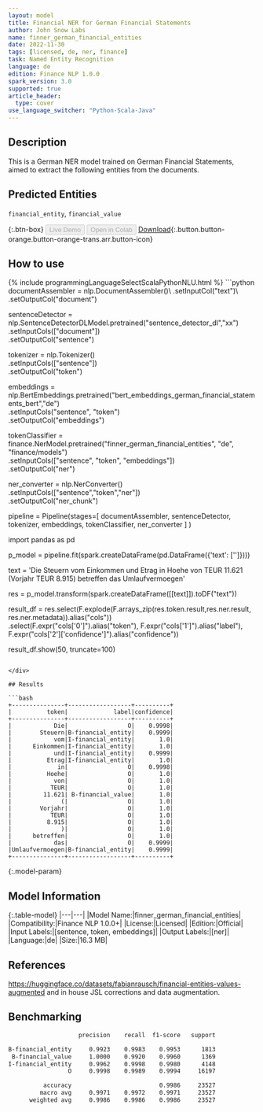 ```yaml
---
layout: model
title: Financial NER for German Financial Statements
author: John Snow Labs
name: finner_german_financial_entities
date: 2022-11-30
tags: [licensed, de, ner, finance]
task: Named Entity Recognition
language: de
edition: Finance NLP 1.0.0
spark_version: 3.0
supported: true
article_header:
  type: cover
use_language_switcher: "Python-Scala-Java"
---
```


## Description

This is a German NER model trained on German Financial Statements, aimed to extract the following entities from the documents.

## Predicted Entities

`financial_entity`, `financial_value`

{:.btn-box}
<button class="button button-orange" disabled>Live Demo</button>
<button class="button button-orange" disabled>Open in Colab</button>
[Download](https://s3.amazonaws.com/auxdata.johnsnowlabs.com/finance/models/finner_german_financial_entities_de_1.0.0_3.0_1669806210718.zip){:.button.button-orange.button-orange-trans.arr.button-icon}

## How to use



<div class="tabs-box" markdown="1">
{% include programmingLanguageSelectScalaPythonNLU.html %}
```python
documentAssembler = nlp.DocumentAssembler()\
        .setInputCol("text")\
        .setOutputCol("document")
        
sentenceDetector = nlp.SentenceDetectorDLModel.pretrained("sentence_detector_dl","xx")\
        .setInputCols(["document"])\
        .setOutputCol("sentence")

tokenizer = nlp.Tokenizer()\
        .setInputCols(["sentence"])\
        .setOutputCol("token")

embeddings = nlp.BertEmbeddings.pretrained("bert_embeddings_german_financial_statements_bert","de") \
    .setInputCols("sentence", "token") \
    .setOutputCol("embeddings")

tokenClassifier = finance.NerModel.pretrained("finner_german_financial_entities", "de", "finance/models")\
  .setInputCols(["sentence", "token", "embeddings"])\
  .setOutputCol("ner")

ner_converter = nlp.NerConverter()\
        .setInputCols(["sentence","token","ner"])\
        .setOutputCol("ner_chunk")

pipeline =  Pipeline(stages=[
  documentAssembler,
    sentenceDetector,
      tokenizer,
    embeddings,
  tokenClassifier,
    ner_converter
    ]
)

import pandas as pd

p_model = pipeline.fit(spark.createDataFrame(pd.DataFrame({'text': ['']})))


text = 'Die Steuern vom Einkommen und Etrag in Hoehe von TEUR 11.621 (Vorjahr TEUR 8.915) betreffen das Umlaufvermoegen'

res = p_model.transform(spark.createDataFrame([[text]]).toDF("text"))

result_df = res.select(F.explode(F.arrays_zip(res.token.result,res.ner.result, res.ner.metadata)).alias("cols"))\
                  .select(F.expr("cols['0']").alias("token"),
                          F.expr("cols['1']").alias("label"),
                          F.expr("cols['2']['confidence']").alias("confidence"))

result_df.show(50, truncate=100)
```

</div>

## Results

```bash
+---------------+------------------+----------+
|          token|             label|confidence|
+---------------+------------------+----------+
|            Die|                 O|    0.9998|
|        Steuern|B-financial_entity|    0.9999|
|            vom|I-financial_entity|       1.0|
|      Einkommen|I-financial_entity|       1.0|
|            und|I-financial_entity|    0.9999|
|          Etrag|I-financial_entity|       1.0|
|             in|                 O|    0.9998|
|          Hoehe|                 O|       1.0|
|            von|                 O|       1.0|
|           TEUR|                 O|       1.0|
|         11.621| B-financial_value|       1.0|
|              (|                 O|       1.0|
|        Vorjahr|                 O|       1.0|
|           TEUR|                 O|       1.0|
|          8.915|                 O|       1.0|
|              )|                 O|       1.0|
|      betreffen|                 O|       1.0|
|            das|                 O|    0.9999|
|Umlaufvermoegen|B-financial_entity|    0.9999|
+---------------+------------------+----------+
```

{:.model-param}
## Model Information

{:.table-model}
|---|---|
|Model Name:|finner_german_financial_entities|
|Compatibility:|Finance NLP 1.0.0+|
|License:|Licensed|
|Edition:|Official|
|Input Labels:|[sentence, token, embeddings]|
|Output Labels:|[ner]|
|Language:|de|
|Size:|16.3 MB|

## References

https://huggingface.co/datasets/fabianrausch/financial-entities-values-augmented and in house JSL corrections and data augmentation.

## Benchmarking

```bash
                    precision    recall  f1-score   support

B-financial_entity     0.9923    0.9983    0.9953      1813
 B-financial_value     1.0000    0.9920    0.9960      1369
I-financial_entity     0.9962    0.9998    0.9980      4148
                 O     0.9998    0.9989    0.9994     16197

          accuracy                         0.9986     23527
         macro avg     0.9971    0.9972    0.9971     23527
      weighted avg     0.9986    0.9986    0.9986     23527
```

